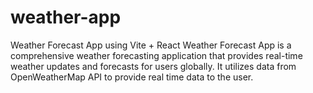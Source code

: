 # weather-app
Weather Forecast App using Vite + React
Weather Forecast App is a comprehensive weather forecasting application that provides real-time weather updates and forecasts for users globally. It utilizes data from OpenWeatherMap API to provide real time data to the user.
